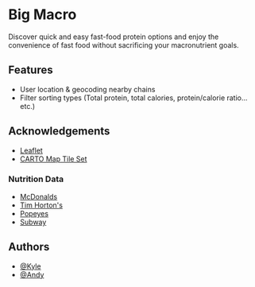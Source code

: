
# Big Macro

Discover quick and easy fast-food protein options and enjoy the convenience of fast food without sacrificing your macronutrient goals.

## Features

- User location & geocoding nearby chains
- Filter sorting types (Total protein, total calories, protein/calorie ratio... etc.)


## Acknowledgements

 - [Leaflet](https://leafletjs.com/)
 - [CARTO Map Tile Set](https://carto.com/attributions/)

### Nutrition Data
 - [McDonalds](https://www.mcdonaldsmenu.ca/mcdonalds-nutrition/)
 - [Tim Horton's](https://cdn.sanity.io/files/czqk28jt/staging_th_ca/ad1ec9d8854544a068ad15dfb0fe71ddf896deb4.pdf/)
 - [Popeyes](https://rbi-prod-plk-144807065118-nutrition-info.s3.amazonaws.com/en-US/Popeyes+Canada+Allergen+%26+Nutrition+Guide+2023.pdf)
 - [Subway](https://www.subway.com/en-ca/menunutrition/nutrition)

## Authors

- [@Kyle](https://www.github.com/kyle-zhou)
- [@Andy](https://www.github.com/andyyzhu)

